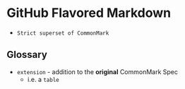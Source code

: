 # GitHub Flavored Markdown

- `Strict superset of CommonMark`

## Glossary  

- `extension` - addition to the **original** CommonMark Spec
  - i.e. a `table`